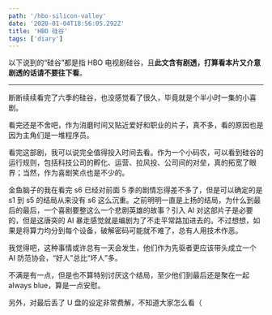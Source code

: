 ```yaml
---
path: '/hbo-silicon-valley'
date: '2020-01-04T18:56:05.292Z'
title: 'HBO 硅谷'
tags: ['diary']
---
```


以下说到的“硅谷”都是指 HBO 电视剧硅谷，且**此文含有剧透，打算看本片又介意剧透的话请不要往下看**。

---

断断续续看完了六季的硅谷，也没感觉看了很久，毕竟就是个半小时一集的小喜剧。

看完还是不舍吧，作为消磨时间又贴近爱好和职业的片子，真不多，看的原因也是因为主角们是一堆程序员。

看完这部剧，我可以说完全值得投入时间去看。作为一个小码农，可以看到硅谷的运行规则，包括科技公司的孵化、运营、拉风投、公司间的对垒，真的拓宽了眼界；当然，作为喜剧笑点也是不少的。

金鱼脑子的我在看完 s6 已经对前面 5 季的剧情忘得差不多了，但是可以确定的是 s1 到 s5 的结局从来没有 s6 这么沉重。之前明明一直是上扬的结局，为什么到最后的最后，一个喜剧要整这么一个悲剧英雄的故事？引入 AI 对这部片子是必要的，但是这唐突的 AI 暴走感觉就是编剧为了不走平常路加进去的。不过想想，如果是将算力均分到每个设备，破解密码可能就不难了，总有人用技术作恶。

我觉得吧，这种事情或许总有一天会发生，他们作为先驱者更应该带头成立一个 AI 防范协会，“好人”总比“坏人”多。

不满是有一点，但是也不算特别讨厌这个结局，至少他们到最后还是聚在一起 always blue，算是一点安慰。

另外，对最后丢了 U 盘的设定非常费解，不知道大家怎么看（
